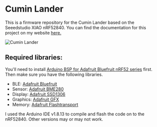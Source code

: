 # Cumin Lander

This is a firmware repository for the Cumin Lander based on the Seeedstudio XIAO nRF52840. You can find the documentation for this project on my website [here.]( https://www.bhoite.com/sculptures/cumin-lander/)

![Cumin Lander](https://github.com/mohitbhoite/cumin-lander/blob/main/cumin-lander-expanded.png)

## Required libraries:

You'll need to install [Arduino BSP for Adafruit Bluefruit nRF52 series](https://github.com/adafruit/Adafruit_nRF52_Arduino/tree/master) first. Then make sure you have the following libraries.

 - BLE: [Adafruit Bluefruit](https://github.com/adafruit/Adafruit_BluefruitLE_nRF51)
 - Sensor: [Adafruit BME280](https://github.com/adafruit/Adafruit_BME280_Library)
 - Display: [Adafruit SSD1306](https://github.com/adafruit/Adafruit_SSD1306)
 - Graphics: [Adafruit GFX](https://github.com/adafruit/Adafruit-GFX-Library)
 - Memory: [Adafruit Flashtransport](https://github.com/adafruit/Adafruit_SPIFlash/tree/master)

I used the Arduino IDE v1.8.13 to compile and flash the code on to the nRF52840. Other versions may or may not work.

